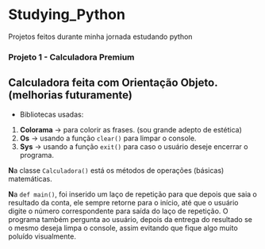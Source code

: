 # Studying_Python
Projetos feitos durante minha jornada estudando python

### Projeto 1 - Calculadora Premium

## Calculadora feita com Orientação Objeto. (melhorias futuramente)

- Bibliotecas usadas:
1.  **Colorama** -> para colorir as frases. (sou grande adepto de estética)
2.  **Os** -> usando a função ```clear()``` para limpar o console.
3. **Sys** -> usando a função ```exit()``` para caso o usuário deseje encerrar o programa.

**N**a classe ```Calculadora()``` está os métodos de operações (básicas) matemáticas.


**N**a ```def main()```, foi inserido um laço de repetição para que depois que saia o resultado da conta, ele sempre retorne para o início, até que o usuário digite o número correspondente para saída do laço de repetição.
O programa também pergunta ao usuário, depois da entrega do resultado se o mesmo deseja limpa o console, assim evitando que fique algo muito poluído visualmente.


